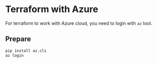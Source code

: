 # Terraform with Azure

For terraform to work with Azure cloud, you need to login with `az` tool.

## Prepare

```bash
pip install az.cli
az login
```
